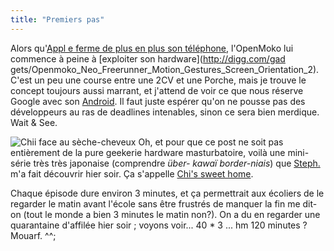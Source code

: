 ```yaml
---
title: "Premiers pas"
---
```


Alors qu'[Appl e ferme de plus en plus son
téléphone](http://hardware.slashdot.org/article.pl?sid=08/08/11/0317209),
l'OpenMoko lui commence à peine à [exploiter son hardware](http://digg.com/gad
gets/Openmoko_Neo_Freerunner_Motion_Gestures_Screen_Orientation_2). C'est un
peu une course entre une 2CV et une Porche, mais je trouve le concept toujours
aussi marrant, et j'attend de voir ce que nous réserve Google avec son
[Android](http://mobile.slashdot.org/mobile/08/08/11/148201.shtml). Il faut
juste espérer qu'on ne pousse pas des développeurs au ras de deadlines
intenables, sinon ce sera bien merdique. Wait & See.

![Chii face au sèche-cheveux](http://static.cyprio.net/wtf/old_pics/chi.png) Oh, et pour
que ce post ne soit pas entièrement de la pure geekerie hardware
masturbatoire, voilà une mini-série très très japonaise (comprendre _über-
kawaï border-niais_) que [Steph.](http://azi.tfekoi.org) m'a fait découvrir
hier soir. Ça s'appelle [Chi's sweet
home](http://www.youtube.com/results?search_query=chi+sweet+home).

Chaque épisode dure environ 3 minutes, et ça permettrait aux écoliers de le
regarder le matin avant l'école sans être frustrés de manquer la fin me dit-on
(tout le monde a bien 3 minutes le matin non?). On a du en regarder une
quarantaine d'affilée hier soir ; voyons voir... 40 * 3 ... hm 120 minutes ?
Mouarf. ^^;

